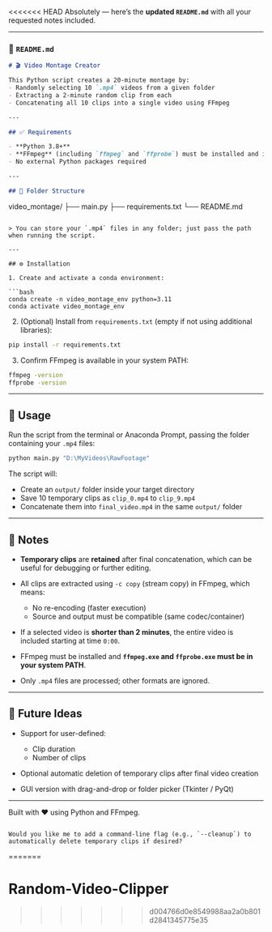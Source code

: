 <<<<<<< HEAD
Absolutely — here’s the **updated `README.md`** with all your requested notes included.

---

### 📄 `README.md`

```markdown
# 🎬 Video Montage Creator

This Python script creates a 20-minute montage by:
- Randomly selecting 10 `.mp4` videos from a given folder
- Extracting a 2-minute random clip from each
- Concatenating all 10 clips into a single video using FFmpeg

---

## ✅ Requirements

- **Python 3.8+**
- **FFmpeg** (including `ffmpeg` and `ffprobe`) must be installed and in your system PATH
- No external Python packages required

---

## 📁 Folder Structure

```

video\_montage/
├── main.py
├── requirements.txt
└── README.md

````

> You can store your `.mp4` files in any folder; just pass the path when running the script.

---

## ⚙️ Installation

1. Create and activate a conda environment:

```bash
conda create -n video_montage_env python=3.11
conda activate video_montage_env
````

2. (Optional) Install from `requirements.txt` (empty if not using additional libraries):

```bash
pip install -r requirements.txt
```

3. Confirm FFmpeg is available in your system PATH:

```bash
ffmpeg -version
ffprobe -version
```

---

## 🚀 Usage

Run the script from the terminal or Anaconda Prompt, passing the folder containing your `.mp4` files:

```bash
python main.py "D:\MyVideos\RawFootage"
```

The script will:

* Create an `output/` folder inside your target directory
* Save 10 temporary clips as `clip_0.mp4` to `clip_9.mp4`
* Concatenate them into `final_video.mp4` in the same `output/` folder

---

## 🧼 Notes

* **Temporary clips** are **retained** after final concatenation, which can be useful for debugging or further editing.
* All clips are extracted using `-c copy` (stream copy) in FFmpeg, which means:

  * No re-encoding (faster execution)
  * Source and output must be compatible (same codec/container)
* If a selected video is **shorter than 2 minutes**, the entire video is included starting at time `0:00`.
* FFmpeg must be installed and **`ffmpeg.exe` and `ffprobe.exe` must be in your system PATH**.
* Only `.mp4` files are processed; other formats are ignored.

---

## 🧩 Future Ideas

* Support for user-defined:

  * Clip duration
  * Number of clips
* Optional automatic deletion of temporary clips after final video creation
* GUI version with drag-and-drop or folder picker (Tkinter / PyQt)

---

Built with ❤️ using Python and FFmpeg.

```

Would you like me to add a command-line flag (e.g., `--cleanup`) to automatically delete temporary clips if desired?
```

=======
# Random-Video-Clipper
>>>>>>> d004766d0e8549988aa2a0b801d2841345775e35

